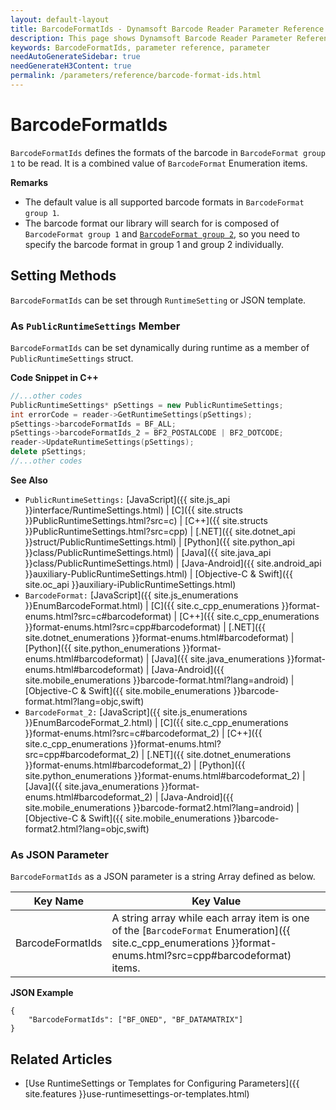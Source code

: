 ```yaml
---
layout: default-layout
title: BarcodeFormatIds - Dynamsoft Barcode Reader Parameter Reference
description: This page shows Dynamsoft Barcode Reader Parameter Reference for BarcodeFormatIds.
keywords: BarcodeFormatIds, parameter reference, parameter
needAutoGenerateSidebar: true
needGenerateH3Content: true
permalink: /parameters/reference/barcode-format-ids.html
---
```



# BarcodeFormatIds 

`BarcodeFormatIds` defines the formats of the barcode in `BarcodeFormat group 1` to be read. It is a combined value of `BarcodeFormat` Enumeration items.

**Remarks**  

- The default value is all supported barcode formats in `BarcodeFormat group 1`.
- The barcode format our library will search for is composed of `BarcodeFormat group 1` and [`BarcodeFormat group 2`](barcode-format-ids-2.md), so you need to specify the barcode format in group 1 and group 2 individually.

## Setting Methods
`BarcodeFormatIds` can be set through `RuntimeSetting` or JSON template.

### As `PublicRuntimeSettings` Member
`BarcodeFormatIds` can be set dynamically during runtime as a member of `PublicRuntimeSettings` struct.


**Code Snippet in C++**
```cpp
//...other codes
PublicRuntimeSettings* pSettings = new PublicRuntimeSettings;
int errorCode = reader->GetRuntimeSettings(pSettings);
pSettings->barcodeFormatIds = BF_ALL;
pSettings->barcodeFormatIds_2 = BF2_POSTALCODE | BF2_DOTCODE;
reader->UpdateRuntimeSettings(pSettings);
delete pSettings;
//...other codes
```



**See Also**      

- `PublicRuntimeSettings:` [JavaScript]({{ site.js_api }}interface/RuntimeSettings.html) \| [C]({{ site.structs }}PublicRuntimeSettings.html?src=c) \| [C++]({{ site.structs }}PublicRuntimeSettings.html?src=cpp) \| [.NET]({{ site.dotnet_api }}struct/PublicRuntimeSettings.html) \| [Python]({{ site.python_api }}class/PublicRuntimeSettings.html) \| [Java]({{ site.java_api }}class/PublicRuntimeSettings.html) \| [Java-Android]({{ site.android_api }}auxiliary-PublicRuntimeSettings.html) \| [Objective-C & Swift]({{ site.oc_api }}auxiliary-iPublicRuntimeSettings.html)
- `BarcodeFormat:` [JavaScript]({{ site.js_enumerations }}EnumBarcodeFormat.html) \| [C]({{ site.c_cpp_enumerations }}format-enums.html?src=c#barcodeformat) \| [C++]({{ site.c_cpp_enumerations }}format-enums.html?src=cpp#barcodeformat) \| [.NET]({{ site.dotnet_enumerations }}format-enums.html#barcodeformat) \| [Python]({{ site.python_enumerations }}format-enums.html#barcodeformat) \| [Java]({{ site.java_enumerations }}format-enums.html#barcodeformat) \| [Java-Android]({{ site.mobile_enumerations }}barcode-format.html?lang=android) \| [Objective-C & Swift]({{ site.mobile_enumerations }}barcode-format.html?lang=objc,swift)
- `BarcodeFormat_2:` [JavaScript]({{ site.js_enumerations }}EnumBarcodeFormat_2.html) \| [C]({{ site.c_cpp_enumerations }}format-enums.html?src=c#barcodeformat_2) \| [C++]({{ site.c_cpp_enumerations }}format-enums.html?src=cpp#barcodeformat_2) \| [.NET]({{ site.dotnet_enumerations }}format-enums.html#barcodeformat_2) \| [Python]({{ site.python_enumerations }}format-enums.html#barcodeformat_2) \| [Java]({{ site.java_enumerations }}format-enums.html#barcodeformat_2) \| [Java-Android]({{ site.mobile_enumerations }}barcode-format2.html?lang=android) \| [Objective-C & Swift]({{ site.mobile_enumerations }}barcode-format2.html?lang=objc,swift)


### As JSON Parameter
`BarcodeFormatIds` as a JSON parameter is a string Array defined as below.   

| Key Name | Key Value |
| -------- | --------- |
| BarcodeFormatIds | A string array while each array item is one of the [`BarcodeFormat` Enumeration]({{ site.c_cpp_enumerations }}format-enums.html?src=cpp#barcodeformat) items. |


**JSON Example**   
```
{
    "BarcodeFormatIds": ["BF_ONED", "BF_DATAMATRIX"]
}
```


<!--
## Impacts on Performance
### Speed
Setting `BarcodeFormatIds` to a specific value when barcode formats are certain may speed up the process.

### Read Rate
Setting `BarcodeFormatIds` to all formats when barcode formats are uncertain may improve the Read Rate. 

### Accuracy
Setting `BarcodeFormatIds` to a specific value when barcode formats are certain may improve the Accuracy.

-->
## Related Articles
- [Use RuntimeSettings or Templates for Configuring Parameters]({{ site.features }}use-runtimesettings-or-templates.html)
